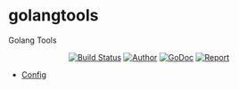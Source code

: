 # golangtools

Golang Tools

<p align="center">
    <a href="https://travis-ci.org/dingdayu/golangtools"><img src="https://travis-ci.org/dingdayu/golangtools.svg?branch=master" alt="Build Status"></img></a>
    <a href="https://blog.dingxiaoyu.com"><img src="https://img.shields.io/badge/author-@dingdayu-blue.svg?style=flat" alt="Author"></a>
    <a href="https://godoc.org/github.com/dingdayu/golangtools"><img src="https://godoc.org/github.com/dingdayu/golangtools?status.svg" alt="GoDoc"></a>
    <a href="https://goreportcard.com/report/github.com/dingdayu/golangtools"><img src="https://goreportcard.com/badge/github.com/dingdayu/golangtools" alt="Report"></a>
</p>

- [Config](/config)